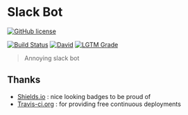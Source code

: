 # Slack Bot

[![GitHub license](https://img.shields.io/github/license/shuunen/slack-bot.svg?color=informational)](https://github.com/Shuunen/slack-bot/blob/master/LICENSE)

[![Build Status](https://travis-ci.org/Shuunen/what-now.svg?branch=master)](https://travis-ci.org/Shuunen/what-now)
[![David](https://img.shields.io/david/shuunen/slack-bot.svg)](https://david-dm.org/shuunen/slack-bot)
[![LGTM Grade](https://img.shields.io/lgtm/grade/javascript/github/Shuunen/slack-bot.svg)](https://lgtm.com/projects/g/Shuunen/slack-bot)

> Annoying slack bot

## Thanks

- [Shields.io](https://shields.io) : nice looking badges to be proud of
- [Travis-ci.org](https://travis-ci.org) : for providing free continuous deployments
